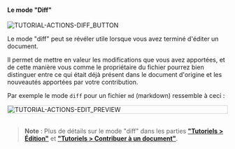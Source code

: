 #### Le mode "Diff"

<div>
  <img
    alt="TUTORIAL-ACTIONS-DIFF_BUTTON"
    src="https://raw.githubusercontent.com/multi-coop/vizboard-website-content/main/images/tutorial/view-btn_diff.png"
    />
</div>

Le mode "diff" peut se révéler utile lorsque vous avez terminé d'éditer un document.

Il permet de mettre en valeur les modifications que vous avez apportées, et de cette manière vous comme le propriétaire du fichier pourrez bien distinguer entre ce qui était déjà présent dans le document d'origine et les nouveautés apportées par votre contribution.

Par exemple le mode `diff` pour un fichier `md` (markdown) ressemble à ceci :

<div style="border: thin solid lightgrey;">
  <img 
    alt="TUTORIAL-ACTIONS-EDIT_PREVIEW"
    src="https://raw.githubusercontent.com/multi-coop/vizboard-website-content/main/images/tutorial/edition-edit-md.png"
    />
</div>

<br>

> **Note** : Plus de détails sur le mode "diff" dans les parties **["Tutoriels > Édition"](/tutorial-edition)** et **["Tutoriels > Contribuer à un document"](/tutorial-contribution)**.
